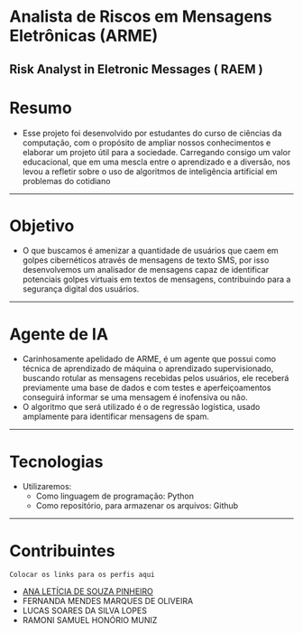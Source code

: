 # Analista de Riscos em Mensagens Eletrônicas (ARME)
## Risk Analyst in Eletronic Messages ( RAEM )
# Resumo
  - Esse projeto foi desenvolvido por estudantes do curso de ciências da computação, com o propósito de ampliar nossos conhecimentos e elaborar um projeto útil para a sociedade. Carregando consigo um valor educacional, que em uma mescla entre o aprendizado e a diversão,
    nos levou a refletir sobre o uso de algoritmos de inteligência artificial em problemas do cotidiano
---
# Objetivo
  -  O que buscamos é amenizar a quantidade de usuários que caem em golpes cibernéticos através de mensagens de texto SMS, por isso desenvolvemos um analisador de mensagens capaz de identificar potenciais golpes virtuais em textos de mensagens, contribuindo para a segurança digital dos usuários.
---
# Agente de IA
  - Carinhosamente apelidado de ARME, é um agente que possui como técnica de aprendizado de máquina o aprendizado supervisionado, buscando rotular as mensagens recebidas pelos usuários, ele receberá previamente uma base de dados e com testes e aperfeiçoamentos conseguirá informar se uma mensagem é inofensiva ou não.
  - O algoritmo que será utilizado é o de regressão logística, usado amplamente para identificar mensagens de spam.
---
# Tecnologias
  - Utilizaremos:
    - Como linguagem de programação: Python
    - Como repositório, para armazenar os arquivos: Github
---
# Contribuintes
    Colocar os links para os perfis aqui
  - <a href="https://github.com/AnaSouzaPinheiro">ANA LETÍCIA DE SOUZA PINHEIRO</a>  
  - FERNANDA MENDES MARQUES DE OLIVEIRA     
  - LUCAS SOARES DA SILVA LOPES
  - RAMONI SAMUEL HONÓRIO MUNIZ
